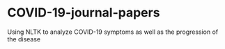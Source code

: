 # COVID-19-journal-papers
Using NLTK to analyze  COVID-19 symptoms as well as the progression of the disease 
